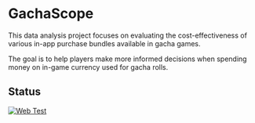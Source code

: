 # GachaScope

This data analysis project focuses on evaluating the cost-effectiveness of various in-app purchase bundles available in gacha games.

The goal is to help players make more informed decisions when spending money on in-game currency used for gacha rolls.

## Status

[![Web Test](https://github.com/sakan811/honkai-star-rail-in-app-purchase-analysis/actions/workflows/webpage-test.yml/badge.svg)](https://github.com/sakan811/honkai-star-rail-in-app-purchase-analysis/actions/workflows/webpage-test.yml)
